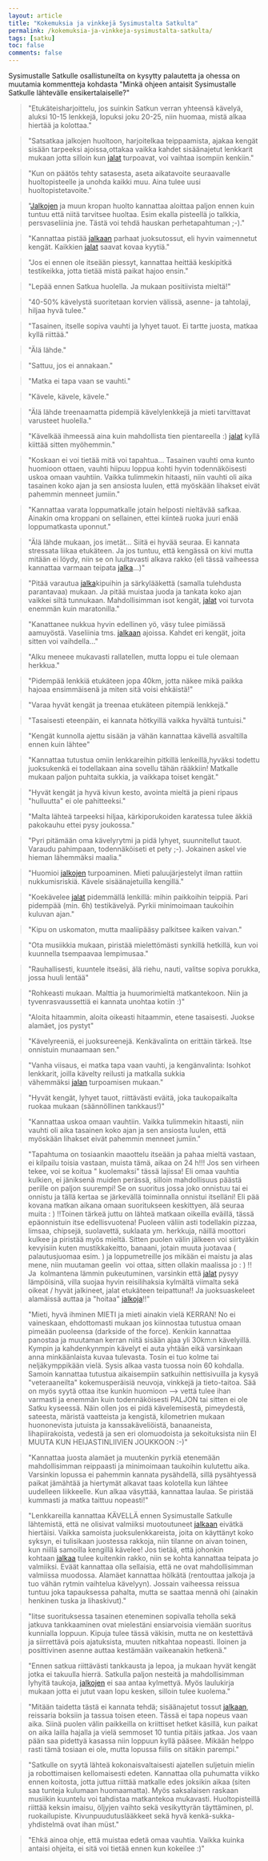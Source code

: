 ```yaml
---
layout: article
title: "Kokemuksia ja vinkkejä Sysimustalta Satkulta"
permalink: /kokemuksia-ja-vinkkeja-sysimustalta-satkulta/
tags: [satku]
toc: false
comments: false
---
```


Sysimustalle Satkulle osallistuneilta on kysytty palautetta ja ohessa on
muutamia kommentteja kohdasta "Minkä ohjeen antaisit Sysimustalle
Satkulle lähtevälle ensikertalaiselle?"


> "Etukäteisharjoittelu, jos suinkin Satkun verran yhteensä kävelyä,
aluksi 10-15 lenkkejä, lopuksi joku 20-25, niin huomaa, mistä alkaa
hiertää ja kolottaa."

> "Satsatkaa jalkojen huoltoon, harjoitelkaa teippaamista, ajakaa kengät
sisään tarpeeksi ajoissa,ottakaa vaikka kahdet sisäänajetut lenkkarit
mukaan jotta silloin kun [jalat](/satkujalat) turpoavat, voi vaihtaa
isompiin kenkiin."

> "Kun on päätös tehty satasesta, aseta aikatavoite seuraavalle
huoltopisteelle ja unohda kaikki muu. Aina tulee uusi
huoltopistetavoite."

> "[Jalkojen](/satkujalat) ja muun kropan huolto kannattaa aloittaa paljon
ennen kuin tuntuu että niitä tarvitsee huoltaa. Esim ekalla pisteellä jo
talkkia, persvaseliinia jne. Tästä voi tehdä hauskan perhetapahtuman
;-)."

> "Kannattaa
pistää [jalkaan](/satkujalat) parhaat juoksutossut, eli hyvin vaimennetut
kengät. Kaikkien [jalat](/satkujalat) saavat kovaa kyytiä."

> "Jos ei ennen ole itseään piessyt, kannattaa heittää keskipitkä
testikeikka, jotta tietää mistä paikat hajoo ensin."

> "Lepää ennen Satkua huolella. Ja mukaan positiivista mieltä!"

> "40-50% kävelystä suoritetaan korvien välissä, asenne- ja tahtolaji,
hiljaa hyvä tulee."

> "Tasainen, itselle sopiva vauhti ja lyhyet tauot. Ei tartte juosta,
matkaa kyllä riittää."

> "Älä lähde."

> "Sattuu, jos ei annakaan."

> "Matka ei tapa vaan se vauhti."

> "Kävele, kävele, kävele."

> "Älä lähde treenaamatta pidempiä kävelylenkkejä ja mieti tarvittavat
varusteet huolella."

> "Kävelkää ihmeessä aina kuin mahdollista
tien pientareella :) [jalat](/satkujalat) kyllä kiittää sitten myöhemmin."

> "Koskaan ei voi tietää mitä voi tapahtua... Tasainen vauhti oma kunto
huomioon ottaen, vauhti hiipuu loppua kohti hyvin todennäköisesti uskoa
omaan vauhtiin. Vaikka tulimmekin hitaasti, niin vauhti oli aika
tasainen koko ajan ja sen ansiosta luulen, että myöskään lihakset eivät
pahemmin menneet jumiin."

> "Kannattaa varata loppumatkalle jotain helposti nieltävää safkaa.
Ainakin oma kroppani on sellainen, ettei kiinteä ruoka juuri enää
loppumatkasta uponnut."

> "Älä lähde mukaan, jos imetät... Siitä ei
hyvää seuraa. Ei kannata stressata liikaa etukäteen. Ja jos tuntuu, että
kengässä on kivi mutta mitään ei löydy, niin se on luultavasti alkava
rakko (eli tässä vaiheessa kannattaa varmaan
teipata [jalka](/satkujalat)...)"

> "Pitää
varautua [jalka](/satkujalat)kipuihin ja särkylääkettä (samalla tulehdusta
parantavaa) mukaan. Ja pitää muistaa juoda ja tankata koko ajan vaikkei
siltä tunnukaan. Mahdollisimman isot kengät, [jalat](/satkujalat) voi
turvota enemmän kuin maratonilla."

> "Kanattanee nukkua hyvin edellinen yö,
väsy tulee pimiässä aamuyöstä. Vaseliinia
tms. [jalkaan](/satkujalat) ajoissa. Kahdet eri kengät, joita sitten voi
vaihdella..."

> "Alku meneee mukavasti rallatellen, mutta loppu ei tule olemaan
herkkua."

> "Pidempää lenkkiä etukäteen jopa 40km, jotta näkee mikä paikka hajoaa
ensimmäisenä ja miten sitä voisi ehkäistä!"

> "Varaa hyvät kengät ja treenaa etukäteen pitempiä lenkkejä."

> "Tasaisesti eteenpäin, ei kannata hötkyillä vaikka hyvältä tuntuisi."

> "Kengät kunnolla ajettu sisään ja vähän kannattaa kävellä asvaltilla
ennen kuin lähtee"

> "Kannattaa tutustua omiin lenkkareihin pitkillä lenkeillä,hyväksi
todettu juoksukenkä ei todellakaan aina sovellu tähän rääkkiin! Matkalle
mukaan paljon puhtaita sukkia, ja vaikkapa toiset kengät."

> "Hyvät kengät ja hyvä kivun kesto, avointa mieltä ja pieni ripaus
"hulluutta" ei ole pahitteeksi."

> "Malta lähteä tarpeeksi hiljaa, kärkiporukoiden karatessa tulee äkkiä
pakokauhu ettei pysy joukossa."

> "Pyri pitämään oma kävelyrytmi ja pidä lyhyet, suunnitellut tauot.
Varaudu pahimpaan, todennäköiseti et pety ;-). Jokainen askel vie hieman
lähemmäksi maalia."

> "Huomioi [jalkojen](/satkujalat) turpoaminen. Mieti paluujärjestelyt ilman
rattiin nukkumisriskiä. Kävele sisäänajetuilla kengillä."

> "Koekävelee [jalat](/satkujalat) pidemmällä lenkillä: mihin paikkoihin teippiä.
Pari pidempää (min. 6h) testikävelyä. Pyrkii minimoimaan taukoihin
kuluvan ajan."

> "Kipu on uskomaton, mutta maaliipääsy palkitsee kaiken vaivan."

> "Ota musiikkia mukaan, piristää mielettömästi synkillä hetkillä, kun voi
kuunnella tsempaavaa lempimusaa."

> "Rauhallisesti, kuuntele itseäsi, älä riehu, nauti, valitse sopiva
porukka, jossa huuli lentää"

> "Rohkeasti mukaan. Malttia ja huumorimieltä matkantekoon. Niin ja
tyvenrasvaussettiä ei kannata unohtaa kotiin :)"

> "Aloita hitaammin, aloita oikeasti hitaammin, etene tasaisesti. Juokse
alamäet, jos pystyt"

> "Kävelyreeniä, ei juoksureenejä. Kenkävalinta on erittäin tärkeä. Itse
onnistuin munaamaan sen."

> "Vanha viisaus, ei matka tapa vaan vauhti, ja kengänvalinta: Isohkot lenkkarit,
joilla kävelty reilusti ja matkalla sukkia vähemmäksi [jalan](/satkujalat) turpoamisen mukaan."

> "Hyvät kengät, lyhyet tauot, riittävästi eväitä, joka taukopaikalta
ruokaa mukaan (säännöllinen tankkaus!)"

> "Kannattaa uskoa omaan vauhtiin. Vaikka tulimmekin hitaasti, niin vauhti
oli aika tasainen koko ajan ja sen ansiosta luulen, että myöskään
lihakset eivät pahemmin menneet jumiin."

> "Tapahtuma on tosiaankin maaottelu
itseään ja pahaa mieltä vastaan, ei kilpailu toisia vastaan, muista
tämä, aikaa on 24 h!!! Jos sen virheen tekee, voi se koitua "
kuolemaksi" tässä lajissa! Eli omaa vauhtia kulkien, ei jäniksenä muiden
perässä, silloin mahdollisuus päästä perille on paljon suurempi! Se on
suoritus jossa joko onnistuu tai ei onnistu ja tällä kertaa se
järkevällä toiminnalla onnistui itselläni! Eli pää kovana matkan aikana
omaan suoritukseen keskittyen, älä seuraa muita : ) !!Toinen tärkeä
juttu on lähteä matkaan oikeilla eväillä, tässä epäonnistuin itse
edellisvuotena! Puoleen väliin asti todellakin pizzaa, limsaa, chipsejä,
suolavettä, suklaata ym. herkkuja, näillä moottori kulkee ja piristää
myös mieltä. Sitten puolen välin jälkeen voi siirtyäkin kevyisiin kuten
mustikkakeitto, banaani, jotain muuta juotavaa ( palautusjuomaa esim. )
ja loppumetreille jos mikään ei maistu ja alas mene, niin muutaman
geelin  voi ottaa, sitten ollakin maalissa jo : ) !! Ja  kolmantena
lämmin pukeutuminen, varsinkin että [jalat](/satkujalat) pysyy lämpöisinä, villa suojaa hyvin
reisilihaksia kylmältä viimalta sekä oikeat / hyvät jalkineet, jalat
etukäteen teipattuna!! Ja juoksuaskeleet alamäissä auttaa ja
"hoitaa" [jalkoja](/satkujalat)!!"

> "Mieti, hyvä ihminen MIETI ja mieti ainakin vielä KERRAN! No ei
vaineskaan, ehdottomasti mukaan jos kiinnostaa tutustua omaan pimeään
puoleensa (darkside of the force). Kenkiin kannattaa panostaa ja
muutaman kerran niitä sisään ajaa yli 30km:n kävelyillä. Kympin ja
kahdenkynmpin kävelyt ei auta yhtään eikä varsinkaan anna minkäänlaista
kuvaa tulevasta. Tosin ei tuo kolme tai neljäkymppikään vielä. Sysis
alkaa vasta tuossa noin 60 kohdalla. Samoin kannattaa tutustua
aikaisempiin satkuihin nettisivuilla ja kysyä "veteraaneilta"
kokemusperäisiä neuvoja, vinkkejä ja tieto-taitoa. Sää on myös syytä
ottaa itse kunkin huomioon --\> vettä tulee ihan varmasti ja enemmän
kuin todennäköisesti PALJON tai sitten ei ole Satku kyseessä. Näin ollen
jos ei pidä kävelemisestä, pimeydestä, sateesta, märistä vaatteista ja
kengistä, kilometrien mukaan huononevista jutuista ja kanssakäveliöistä,
banaaneista, lihapiirakoista, vedestä ja sen eri olomuodoista ja
sekoituksista niin EI MUUTA KUN HEIJASTINLIIVIEN JOUKKOON :-)"

> "Kannattaa juosta alamäet ja muutenkin pyrkiä etenemään mahdollisimman
reippaasti ja minimoimaan taukoihin kulutettu aika. Varsinkin lopussa ei
pahemmin kannata pysähdellä, sillä pysähtyessä paikat jämähtää ja
hiertymät alkavat taas kolotella kun lähtee uudelleen liikkeelle. Kun
alkaa väsyttää, kannattaa laulaa. Se piristää kummasti ja matka taittuu
nopeasti!"

> "Lenkkareilla kannattaa KÄVELLÄ ennen
Sysimustalle Satkulle lähtemistä, että ne olisivat valmiiksi
muotoutuneet [jalkaan](/satkujalat) eivätkä hiertäisi. Vaikka samoista
juoksulenkkareista, joita on käyttänyt koko syksyn, ei tulisikaan
juostessa rakkoja, niin tilanne on aivan toinen, kun niillä samoilla
kengillä kävelee! Jos tietää, että johonkin
kohtaan [jalkaa](/satkujalat) tulee
kuitenkin rakko, niin se kohta kannattaa teipata jo valmiiksi. Eväät
kannattaa olla sellaisia, että ne ovat mahdollisimman valmiissa
muodossa. Alamäet kannattaa hölkätä (rentouttaa jalkoja ja tuo vähän
rytmin vaihtelua kävelyyn). Jossain vaiheessa reissua tuntuu joka
tapauksessa pahalta, mutta se saattaa mennä ohi (ainakin henkinen tuska
ja lihaskivut)."

> "Iitse suorituksessa tasainen eteneminen sopivalla teholla sekä jatkuva
tankkaaminen ovat mielestäni ensiarvoisia viemään suoritus kunnialla
loppuun. Kipuja tulee tässä väkisin, mutta ne on kestettävä ja
siirrettävä pois ajatuksista, muuten nitkahtaa nopeasti. Iloinen ja
posittivinen asenne auttaa kestämään vaikeanakin hetkenä."

> "Ennen satkua riittävästi tankkausta ja
lepoa, ja mukaan hyvät kengät jotka ei takuulla hierrä. Satkulla paljon
nesteitä ja mahdollisimman lyhyitä
taukoja, [jalkojen](/satkujalat) ei
saa antaa kylmettyä. Myös laulukirja mukaan jotta ei jutut vaan lopu
kesken, silloin tulee kuolema."

> "Mitään taidetta tästä ei kannata tehdä;
sisäänajetut tossut [jalkaan](/satkujalat), reissaria boksiin ja tassua toisen eteen.
Tässä ei tapa nopeus vaan aika. Siinä puolen välin paikkeilla on
kriittiset hetket käsillä, kun paikat on aika lailla hajalla ja vielä
semmoset 10 tuntia pitäis jatkaa. Jos vaan pään saa pidettyä kasassa
niin loppuun kyllä pääsee. Mikään helppo rasti tämä tosiaan ei ole,
mutta lopussa fiilis on sitäkin parempi."

> "Satkulle on syytä lähteä kokonaisvaltaisesti ajatellen suljetuin mielin
ja robottimaisen kellomaisesti edeten. Kannattaa olla puhumatta viikko
ennen koitosta, jotta juttua riittää matkalle edes joksikin aikaa (siten
saa tunteja kulumaan huomaamatta). Myös saksalaisen raskaan musiikin
kuuntelu voi tahdistaa matkantekoa mukavasti. Huoltopisteillä riittää
keksin imaisu, öljyjen vaihto sekä vesikyttyrän täyttäminen, pl.
ruokailupiste. Kivunpuudutuslääkkeet sekä hyvä kenkä-sukka-yhdistelmä
ovat ihan müst."

> "Ehkä ainoa ohje, että muistaa edetä omaa vauhtia. Vaikka kuinka antaisi
ohjeita, ei sitä voi tietää ennen kun kokeilee :)"
